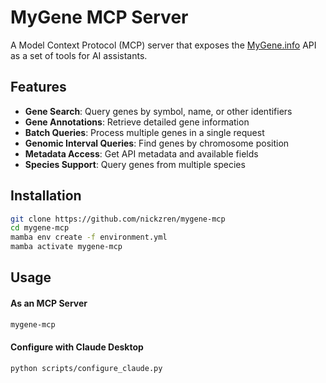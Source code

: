 # MyGene MCP Server

A Model Context Protocol (MCP) server that exposes the [MyGene.info](https://mygene.info/) API as a set of tools for AI assistants.

## Features

- **Gene Search**: Query genes by symbol, name, or other identifiers
- **Gene Annotations**: Retrieve detailed gene information
- **Batch Queries**: Process multiple genes in a single request
- **Genomic Interval Queries**: Find genes by chromosome position
- **Metadata Access**: Get API metadata and available fields
- **Species Support**: Query genes from multiple species

## Installation

```bash
git clone https://github.com/nickzren/mygene-mcp
cd mygene-mcp
mamba env create -f environment.yml
mamba activate mygene-mcp
```

## Usage

#### As an MCP Server

```bash
mygene-mcp
```

#### Configure with Claude Desktop

```bash
python scripts/configure_claude.py
```